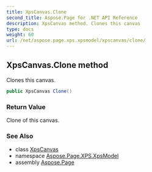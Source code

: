 ```yaml
---
title: XpsCanvas.Clone
second_title: Aspose.Page for .NET API Reference
description: XpsCanvas method. Clones this canvas
type: docs
weight: 60
url: /net/aspose.page.xps.xpsmodel/xpscanvas/clone/
---
```

## XpsCanvas.Clone method

Clones this canvas.

```csharp
public XpsCanvas Clone()
```

### Return Value

Clone of this canvas.

### See Also

* class [XpsCanvas](../)
* namespace [Aspose.Page.XPS.XpsModel](../../xpscanvas/)
* assembly [Aspose.Page](../../../)


